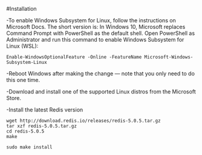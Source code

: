 #Installation


-To enable Windows Subsystem for Linux, follow the instructions on Microsoft Docs. The short version is: In Windows 10, Microsoft replaces Command Prompt with PowerShell as the default shell. Open PowerShell as Administrator and run this command to enable Windows Subsystem for Linux (WSL):


```
Enable-WindowsOptionalFeature -Online -FeatureName Microsoft-Windows-Subsystem-Linux
```


-Reboot Windows after making the change — note that you only need to do this one time.

-Download and install one of the supported Linux distros from the Microsoft Store.

-Install the latest Redis version


```
wget http://download.redis.io/releases/redis-5.0.5.tar.gz
tar xzf redis-5.0.5.tar.gz
cd redis-5.0.5
make

sudo make install
```